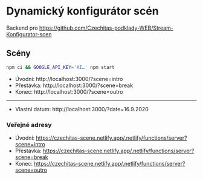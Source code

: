 # Dynamický konfigurátor scén

Backend pro https://github.com/Czechitas-podklady-WEB/Stream-Konfigurator-scen

## Scény

```bash
npm ci && GOOGLE_API_KEY='AI…' npm start
```

- Úvodní: http://localhost:3000/?scene=intro
- Přestávka: http://localhost:3000/?scene=break
- Konec: http://localhost:3000/?scene=outro

---

- Vlastní datum: http://localhost:3000/?date=16.9.2020

### Veřejné adresy

- Úvodní: https://czechitas-scene.netlify.app/.netlify/functions/server?scene=intro
- Přestávka: https://czechitas-scene.netlify.app/.netlify/functions/server?scene=break
- Konec: https://czechitas-scene.netlify.app/.netlify/functions/server?scene=outro
